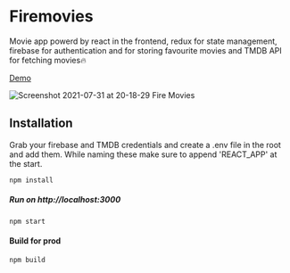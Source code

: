 # Firemovies

Movie app powerd by react in the frontend, redux for state management, firebase for authentication and for storing favourite movies and TMDB API for fetching movies🔥

[Demo](https://firemovies.netlify.app)


![Screenshot 2021-07-31 at 20-18-29 Fire Movies](https://user-images.githubusercontent.com/62604902/127743716-a938493a-e865-44b0-8b1b-8bd903dca000.png)

## Installation

Grab your firebase and TMDB credentials and create a .env file in the root and add them. While naming these make sure to append 'REACT_APP' at the start.

```
npm install
```

##### Run on http://localhost:3000

```
npm start
```
#### Build for prod
```
npm build
```
